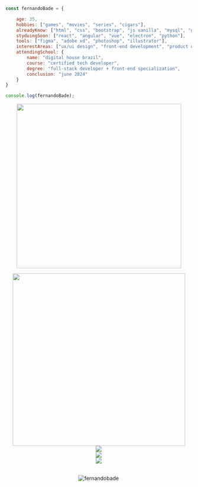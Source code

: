 ```javascript
const fernandoBade = {

    age: 35,
    hobbies: ["games", "movies", "series", "cigars"],
    alreadyKnow: ["html", "css", "bootstrap", "js vanilla", "mysql", "git"],
    styduingSoon: ["react", "angular", "vue", "electron", "python"],
    tools: ["figma", "adobe xd", "photoshop", "illustrator"],
    interestAreas: ["ux/ui design", "front-end development", "product design"],
    attendingSchool: {
        name: "digital house brazil",
        course: "certified tech developer",
        degree: "full-stack developer + front-end specialization",
        conclusion: "june 2024"
    }
}

console.log(fernandoBade);
```
<div align="center">
    <img src="https://i.giphy.com/media/OSpqk0vlZOOwo/giphy.webp" width=445>
</div>

<p></p>

<div align="center">
    <a href="https://github.com/FernandoBade/">
        <img src="https://novatorem-fernandobade.vercel.app/api/spotify"
            width=467 align="center">
    </a>
</div>
<div align="center">
    <a href="https://github.com/FernandoBade/">
        <img align="center"
            src="https://github-readme-stats.vercel.app/api?username=FernandoBade&show_icons=true&count_private=true&theme=buefy&include_all_commits=true&hide_border=true" />
    </a>
</div>

<div align="center">
    <a href="https://github.com/FernandoBade">
        <img align="center"
            src="https://github-readme-stats.vercel.app/api/wakatime?username=fernandobade&line_height=35&theme=buefy&hide_border=true&hide_title=false&langs_count=3&custom_title=Last%2014%20days" align=center />
    </a>
</div>
<div align="center">
    <a href="https://github.com/FernandoBade">
        <img align="center"
            src="http://github-readme-streak-stats.herokuapp.com?user=FernandoBade&theme=buefy&hide_border=true&date_format=j%2Fn%5B%2FY%5D" />
    </a>
</div>
<br>
<div align="center">    
<p align="center"> <img src="https://komarev.com/ghpvc/?username=fernandobade&label=profile%20views%20so%20far&color=8f72db" alt="fernandobade" /> </p>
 
